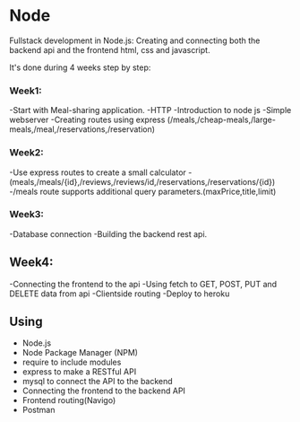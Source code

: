 # Node

Fullstack development in Node.js:
Creating and connecting both the backend api and the frontend html, css and javascript.

It's done during  4 weeks step by step:
### Week1:
 -Start with Meal-sharing application.
 -HTTP
 -Introduction to node js
 -Simple webserver
 -Creating routes using express (/meals,/cheap-meals,/large-meals,/meal,/reservations,/reservation)

### Week2:
 -Use express routes to create a small calculator
 -(meals,/meals/{id},/reviews,/reviews/id,/reservations,/reservations/{id})
 -/meals route supports additional query parameters.(maxPrice,title,limit)

### Week3:
 -Database connection
 -Building the backend rest api.

## Week4:
 -Connecting the frontend to the api
 -Using fetch to GET, POST, PUT and DELETE data from api
 -Clientside routing
 -Deploy to heroku

## Using
* Node.js
* Node Package Manager (NPM)
* require to include modules
* express to make a RESTful API
* mysql to connect the API to the backend
* Connecting the frontend to the backend API
* Frontend routing(Navigo)
* Postman